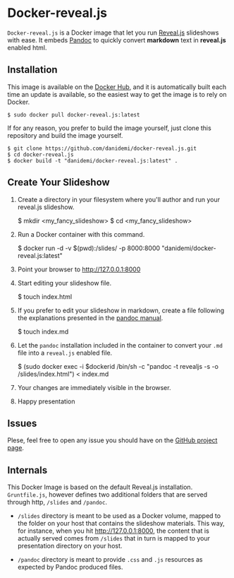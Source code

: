 # Docker-reveal.js

`Docker-reveal.js` is a Docker image that let you run [Reveal.js](http://lab.hakim.se/reveal-js/#/) slideshows with ease.
It embeds [Pandoc](http://johnmacfarlane.net/pandoc/) to quickly convert **markdown** text in **reveal.js** enabled html.




## Installation

This image is available on the [Docker Hub](https://registry.hub.docker.com/u/danidemi/docker-reveal.js/>),
and it is automatically built each time an update is available, so the easiest way to get the image is to
rely on Docker.

	$ sudo docker pull docker-reveal.js:latest

If for any reason, you prefer to build the image yourself, just clone this repository and build the image yourself.

	$ git clone https://github.com/danidemi/docker-reveal.js.git
	$ cd docker-reveal.js
	$ docker build -t "danidemi/docker-reveal.js:latest" .




## Create Your Slideshow

1. Create a directory in your filesystem where you'll author and run your reveal.js slideshow.

	$ mkdir &lt;my_fancy_slideshow>
	$ cd &lt;my_fancy_slideshow>

2. Run a Docker container with this command.

	$ docker run -d -v $(pwd):/slides/ -p 8000:8000 "danidemi/docker-reveal.js:latest"

3. Point your browser to <http://127.0.0.1:8000>

4. Start editing your slideshow file. 

	$ touch index.html

5. If you prefer to edit your slideshow in markdown, create a file following the explanations presented in the [pandoc manual](http://johnmacfarlane.net/pandoc/demo/example9/producing-slide-shows-with-pandoc.html).

	$ touch index.md

6. Let the `pandoc` installation included in the container to convert your `.md` file into a `reveal.js` enabled file.

	$ (sudo docker exec -i $dockerid /bin/sh -c "pandoc -t revealjs -s -o /slides/index.html") < index.md

5. Your changes are immediately visible in the browser.

6. Happy presentation




## Issues

Plese, feel free to open any issue you should have on the [GitHub project page](https://github.com/danidemi/docker-reveal.js/issues).




## Internals

This Docker Image is based on the default Reveal.js installation.
`Gruntfile.js`, however defines two additional folders that are served through http, `/slides` and `/pandoc`.

* `/slides` directory is meant to be used as a Docker volume, mapped to the folder on your host that contains the slideshow materials.
This way, for instance, when you hit <http://127.0.0.1:8000>, the content that is actually served comes from `/slides` that in turn is mapped 
to your presentation directory on your host.

* `/pandoc` directory is meant to provide `.css` and `.js` resources as expected by Pandoc produced files.





